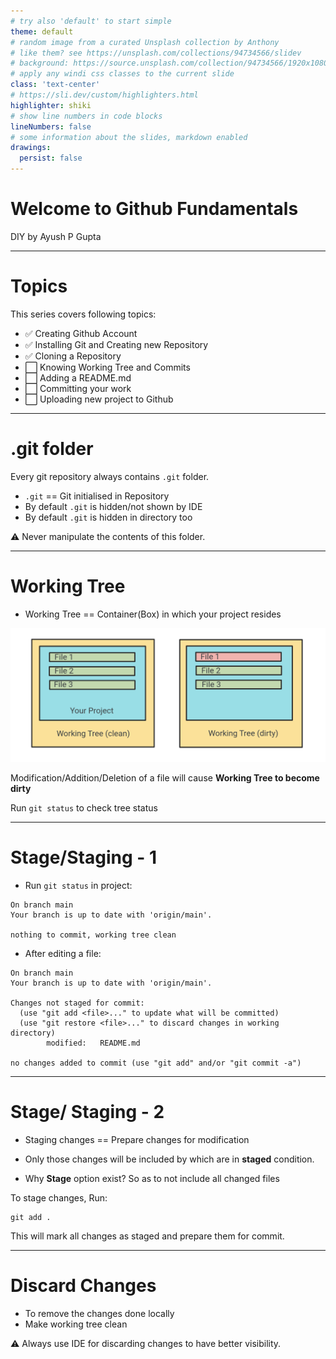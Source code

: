 ```yaml
---
# try also 'default' to start simple
theme: default
# random image from a curated Unsplash collection by Anthony
# like them? see https://unsplash.com/collections/94734566/slidev
# background: https://source.unsplash.com/collection/94734566/1920x1080
# apply any windi css classes to the current slide
class: 'text-center'
# https://sli.dev/custom/highlighters.html
highlighter: shiki
# show line numbers in code blocks
lineNumbers: false
# some information about the slides, markdown enabled
drawings:
  persist: false
---
```


# Welcome to Github Fundamentals

DIY by Ayush P Gupta
<!--
The last comment block of each slide will be treated as slide notes. It will be visible and editable in Presenter Mode along with the slide. [Read more in the docs](https://sli.dev/guide/syntax.html#notes)
-->

---

# Topics

This series covers following topics:

- ✅ Creating Github Account
- ✅ Installing Git and Creating new Repository
- ✅ Cloning a Repository
- ⬜ Knowing Working Tree and Commits
- ⬜ Adding a README.md
- ⬜ Committing your work
- ⬜ Uploading new project to Github

---

# .git folder

Every git repository always contains `.git` folder.

- `.git` == Git initialised in Repository
- By default `.git` is hidden/not shown by IDE
- By default `.git` is hidden in directory too

⚠️ Never manipulate the contents of this folder.

---

# Working Tree

- Working Tree == Container(Box) in which your project resides

<img src="/s1.png" width="600"/>

Modification/Addition/Deletion of a file will cause **Working Tree to become dirty**

Run `git status` to check tree status

---

# Stage/Staging - 1

- Run `git status` in project:

```
On branch main
Your branch is up to date with 'origin/main'.

nothing to commit, working tree clean
```
  

- After editing a file:

```
On branch main
Your branch is up to date with 'origin/main'.

Changes not staged for commit:
  (use "git add <file>..." to update what will be committed)
  (use "git restore <file>..." to discard changes in working directory)
        modified:   README.md

no changes added to commit (use "git add" and/or "git commit -a")
```

---

# Stage/ Staging - 2

- Staging changes == Prepare changes for modification

- Only those changes will be included by which are in **staged** condition.

- Why **Stage** option exist? So as to not include all changed files

To stage changes, Run:

```
git add .
```

This will mark all changes as staged and prepare them for commit.

---

# Discard Changes

- To remove the changes done locally
- Make working tree clean

⚠️ Always use IDE for discarding changes to have better visibility.
